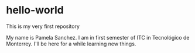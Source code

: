 # hello-world
This is my very first repository

My name is Pamela Sanchez. I am in first semester of ITC in Tecnológico de Monterrey. I'll be here for a while learning new things.
